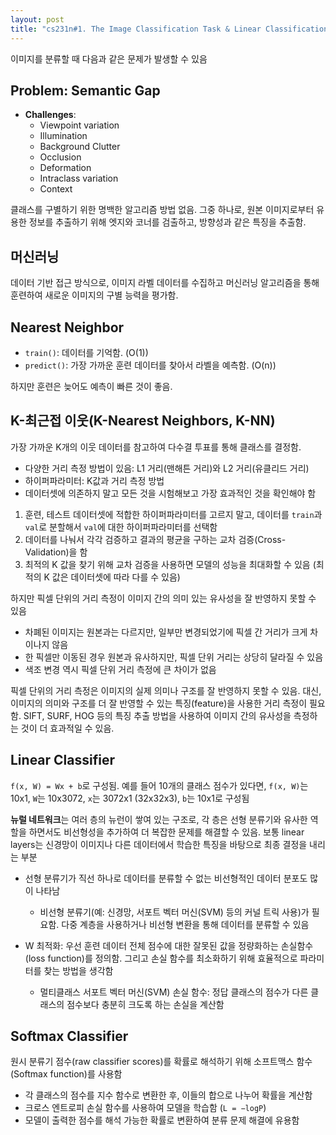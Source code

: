 ```yaml
---
layout: post
title: "cs231n#1. The Image Classification Task & Linear Classification & kNN"
---
```


이미지를 분류할 때 다음과 같은 문제가 발생할 수 있음

## Problem: Semantic Gap
- **Challenges**:
  - Viewpoint variation
  - Illumination
  - Background Clutter
  - Occlusion
  - Deformation
  - Intraclass variation
  - Context

클래스를 구별하기 위한 명백한 알고리즘 방법 없음. 그중 하나로, 원본 이미지로부터 유용한 정보를 추출하기 위해 엣지와 코너를 검출하고, 방향성과 같은 특징을 추출함.

## 머신러닝
데이터 기반 접근 방식으로, 이미지 라벨 데이터를 수집하고 머신러닝 알고리즘을 통해 훈련하여 새로운 이미지의 구별 능력을 평가함.

## Nearest Neighbor
- `train()`: 데이터를 기억함. (O(1))
- `predict()`: 가장 가까운 훈련 데이터를 찾아서 라벨을 예측함. (O(n))

하지만 훈련은 늦어도 예측이 빠른 것이 좋음.

## K-최근접 이웃(K-Nearest Neighbors, K-NN)
가장 가까운 K개의 이웃 데이터를 참고하여 다수결 투표를 통해 클래스를 결정함.

- 다양한 거리 측정 방법이 있음: L1 거리(맨해튼 거리)와 L2 거리(유클리드 거리)
- 하이퍼파라미터: K값과 거리 측정 방법
- 데이터셋에 의존하지 말고 모든 것을 시험해보고 가장 효과적인 것을 확인해야 함

1. 훈련, 테스트 데이터셋에 적합한 하이퍼파라미터를 고르지 말고, 데이터를 `train`과 `val`로 분할해서 `val`에 대한 하이퍼파라미터를 선택함
2. 데이터를 나눠서 각각 검증하고 결과의 평균을 구하는 교차 검증(Cross-Validation)을 함
3. 최적의 K 값을 찾기 위해 교차 검증을 사용하면 모델의 성능을 최대화할 수 있음 (최적의 K 값은 데이터셋에 따라 다를 수 있음)

하지만 픽셀 단위의 거리 측정이 이미지 간의 의미 있는 유사성을 잘 반영하지 못할 수 있음
- 차폐된 이미지는 원본과는 다르지만, 일부만 변경되었기에 픽셀 간 거리가 크게 차이나지 않음
- 한 픽셀만 이동된 경우 원본과 유사하지만, 픽셀 단위 거리는 상당히 달라질 수 있음
- 색조 변경 역시 픽셀 단위 거리 측정에 큰 차이가 없음

픽셀 단위의 거리 측정은 이미지의 실제 의미나 구조를 잘 반영하지 못할 수 있음. 대신, 이미지의 의미와 구조를 더 잘 반영할 수 있는 특징(feature)을 사용한 거리 측정이 필요함. SIFT, SURF, HOG 등의 특징 추출 방법을 사용하여 이미지 간의 유사성을 측정하는 것이 더 효과적일 수 있음.

## Linear Classifier
`f(x, W) = Wx + b`로 구성됨. 예를 들어 10개의 클래스 점수가 있다면, `f(x, W)`는 10x1, `W`는 10x3072, `x`는 3072x1 (32x32x3), `b`는 10x1로 구성됨

**뉴럴 네트워크**는 여러 층의 뉴런이 쌓여 있는 구조로, 각 층은 선형 분류기와 유사한 역할을 하면서도 비선형성을 추가하여 더 복잡한 문제를 해결할 수 있음. 보통 linear layers는 신경망이 이미지나 다른 데이터에서 학습한 특징을 바탕으로 최종 결정을 내리는 부분

- 선형 분류기가 직선 하나로 데이터를 분류할 수 없는 비선형적인 데이터 분포도 많이 나타남
  - 비선형 분류기(예: 신경망, 서포트 벡터 머신(SVM) 등의 커널 트릭 사용)가 필요함. 다중 계층을 사용하거나 비선형 변환을 통해 데이터를 분류할 수 있음

- W 최적화: 우선 훈련 데이터 전체 점수에 대한 잘못된 값을 정량화하는 손실함수(loss function)를 정의함. 그리고 손실 함수를 최소화하기 위해 효율적으로 파라미터를 찾는 방법을 생각함
  - 멀티클래스 서포트 벡터 머신(SVM) 손실 함수: 정답 클래스의 점수가 다른 클래스의 점수보다 충분히 크도록 하는 손실을 계산함

## Softmax Classifier
원시 분류기 점수(raw classifier scores)를 확률로 해석하기 위해 소프트맥스 함수(Softmax function)를 사용함

- 각 클래스의 점수를 지수 함수로 변환한 후, 이들의 합으로 나누어 확률을 계산함
- 크로스 엔트로피 손실 함수를 사용하여 모델을 학습함 (`L = −logP`)
- 모델이 출력한 점수를 해석 가능한 확률로 변환하여 분류 문제 해결에 유용함
